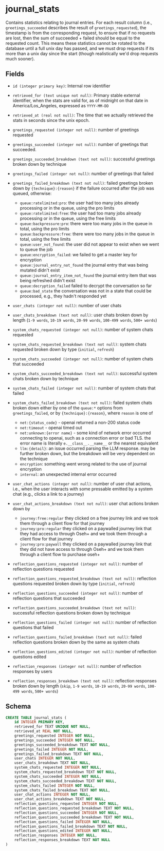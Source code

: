 # journal_stats

Contains statistics relating to journal entries. For each result column
(i.e., `greetings_succeeded` describes the result of `greetings_requested`),
the timestamp is from the corresponding request, to ensure that if no requests
are lost, then the sum of succeeded + failed should be equal to the requested
count. This means these statistics cannot be rotated to the database until a
full unix day has passed, and we must drop requests if its more than a unix day
since the start (though realistically we'd drop requests much sooner).

## Fields

- `id (integer primary key)`: Internal row identifier
- `retrieved_for (text unique not null)`: Primary stable external identifier,
  when the stats are valid for, as of midnight on that date in
  America/Los_Angeles, expressed as `YYYY-MM-DD`
- `retrieved_at (real not null)`: The time that we actually retrieved the
  stats in seconds since the unix epoch.
- `greetings_requested (integer not null)`: number of greetings requested
- `greetings_succeeded (integer not null)`: number of greetings that
  succeeded.
- `greetings_succeeded_breakdown (text not null)`: successful greetings broken
  down by technique
- `greetings_failed (integer not null)`: number of greetings that failed
- `greetings_failed_breakdown (text not null)`: failed greetings broken down by
  `{technique}:{reason}` if the failure occurred after the job was queued, otherwise:
  - `queue:ratelimited:pro`: the user had too many jobs already processing or in the queue,
    using the pro limits
  - `queue:ratelimited:free`: the user had too many jobs already processing or in the queue,
    using the free limits
  - `queue:backpressure:pro`: there were too many jobs in the queue in total, using the pro limits
  - `queue:backpressure:free`: there were too many jobs in the queue in total, using the free limits
  - `queue:user_not_found`: the user did not appear to exist when we went to queue the job
  - `queue:encryption_failed`: we failed to get a master key for encryption
  - `queue:journal_entry_not_found` the journal entry that was being mutated didn't exist
  - `queue:journal_entry_item_not_found` the journal entry item that was being refreshed didn't exist
  - `queue:decryption_failed` failed to decrypt the conversation so far
  - `queue:bad_state` the conversation was not in a state that could be processed, e.g., they
    hadn't responded yet
- `user_chats (integer not null)`: number of user chats
- `user_chats_breakdown (text not null)`: user chats broken down by length
  (`1-9 words`, `10-19 words`, `20-99 words`, `100-499 words`, `500+ words`)
- `system_chats_requested (integer not null)`: number of system chats requested
- `system_chats_requested_breakdown (text not null)`: system chats requested
  broken down by type (`initial`, `refresh`)
- `system_chats_succeeded (integer not null)`: number of system chats that
  succeeded
- `system_chats_succeeded_breakdown (text not null)`: successful system chats
  broken down by technique
- `system_chats_failed (integer not null)`: number of system chats that failed
- `system_chats_failed_breakdown (text not null)`: failed system chats broken
  down either by one of the `queue:*` options from `greetings_failed`, or by
  `{technique}:{reason}`, where `reason` is one of

  - `net:{status_code}` - openai returned a non-200 status code
  - `net:timeout` - openai timed out
  - `net:unknown:{error name}` - some kind of network error occurred connecting to openai, such as
    a connection error or bad TLS. the error name is literally `e.__class__.__name__` or the
    nearest equivalent
  - `llm:{detail}`: an issue occurred parsing the LLM response. may be further broken down, but
    the breakdown will be very dependent on the technique
  - `encryption`: something went wrong related to the use of journal encryption
  - `internal`: an unexpected internal error occurred

- `user_chat_actions (integer not null)`: number of user chat actions, i.e., when the user
  interacts with some pressable emitted by a system chat (e.g., clicks a link to a journey)
- `user_chat_actions_breakdown (text not null)`: user chat actions broken down by
  - `journey:free:regular` they clicked on a free journey link and we took them through a client flow
    for that journey
  - `journey:pro:regular` they clicked on a paywalled journey link that they had access to through
    Oseh+ and we took them through a client flow for that journey
  - `journey:pro:paywall` they clicked on a paywalled journey link that they did not have access to
    through Oseh+ and we took them through a client flow to purchase oseh+
- `reflection_questions_requested (integer not null)`: number of reflection
  questions requested
- `reflection_questions_requested_breakdown (text not null)`: reflection
  questions requested broken down by type (`initial`, `refresh`)
- `reflection_questions_succeeded (integer not null)`: number of reflection
  questions that succeeded
- `reflection_questions_succeeded_breakdown (text not null)`: successful
  reflection questions broken down by technique
- `reflection_questions_failed (integer not null)`: number of reflection
  questions that failed
- `reflection_questions_failed_breakdown (text not null)`: failed reflection
  questions broken down by the same as system chats
- `reflection_questions_edited (integer not null)`: number of reflection
  questions edited
- `reflection_responses (integer not null)`: number of reflection responses
  by users
- `reflection_responses_breakdown (text not null)`: reflection responses broken
  down by length (`skip`, `1-9 words`, `10-19 words`, `20-99 words`,
  `100-499 words`, `500+ words`)

## Schema

```sql
CREATE TABLE journal_stats (
    id INTEGER PRIMARY KEY,
    retrieved_for TEXT UNIQUE NOT NULL,
    retrieved_at REAL NOT NULL,
    greetings_requested INTEGER NOT NULL,
    greetings_succeeded INTEGER NOT NULL,
    greetings_succeeded_breakdown TEXT NOT NULL,
    greetings_failed INTEGER NOT NULL,
    greetings_failed_breakdown TEXT NOT NULL,
    user_chats INTEGER NOT NULL,
    user_chats_breakdown TEXT NOT NULL,
    system_chats_requested INTEGER NOT NULL,
    system_chats_requested_breakdown TEXT NOT NULL,
    system_chats_succeeded INTEGER NOT NULL,
    system_chats_succeeded_breakdown TEXT NOT NULL,
    system_chats_failed INTEGER NOT NULL,
    system_chats_failed_breakdown TEXT NOT NULL,
    user_chat_actions INTEGER NOT NULL,
    user_chat_actions_breakdown TEXT NOT NULL,
    reflection_questions_requested INTEGER NOT NULL,
    reflection_questions_requested_breakdown TEXT NOT NULL,
    reflection_questions_succeeded INTEGER NOT NULL,
    reflection_questions_succeeded_breakdown TEXT NOT NULL,
    reflection_questions_failed INTEGER NOT NULL,
    reflection_questions_failed_breakdown TEXT NOT NULL,
    reflection_questions_edited INTEGER NOT NULL,
    reflection_responses INTEGER NOT NULL,
    reflection_responses_breakdown TEXT NOT NULL
)
```
